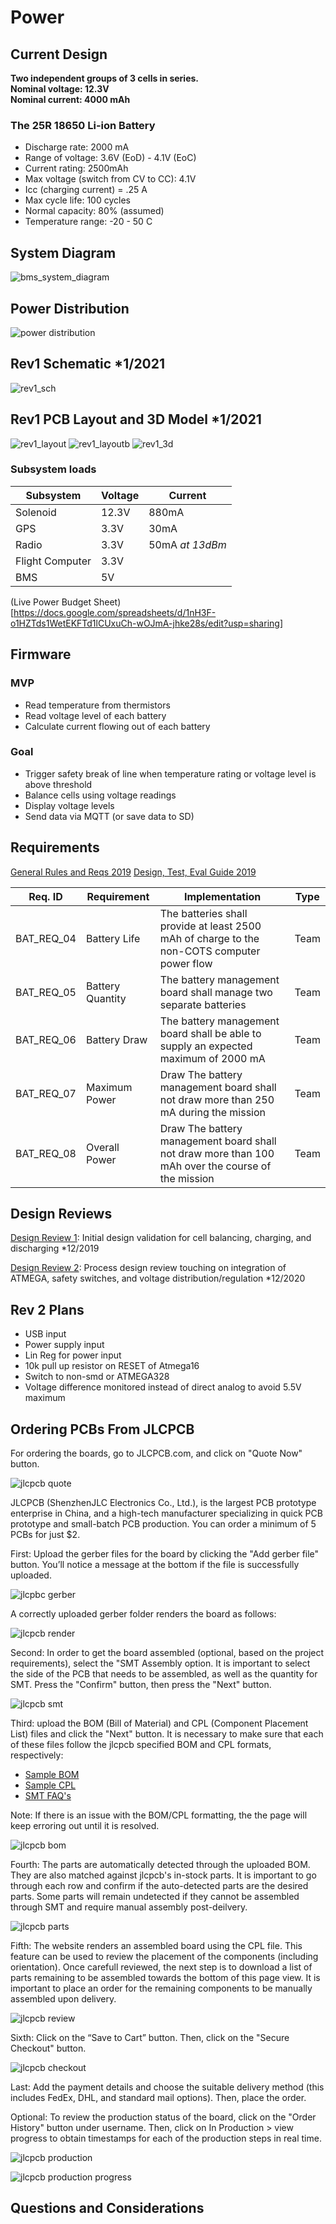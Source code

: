 # Power

## Current Design 
**Two independent groups of 3 cells in series.** <br>
**Nominal voltage: 12.3V**  <br>
**Nominal current: 4000 mAh** <br>

### The 25R 18650 Li-ion Battery
- Discharge rate: 2000 mA
- Range of voltage: 3.6V (EoD) - 4.1V (EoC)
- Current rating: 2500mAh
- Max voltage (switch from CV to CC):  4.1V
- Icc (charging current) = .25 A 
- Max cycle life: 100 cycles  
- Normal capacity: 80% (assumed) 
- Temperature range: -20 - 50 C

## System Diagram 
![bms_system_diagram](./img/powersysdiagram.png)

## Power Distribution
![power distribution](./img/power_distribution.jpg)

## Rev1 Schematic *1/2021
![rev1_sch](./img/sch.png)

## Rev1 PCB Layout and 3D Model *1/2021
![rev1_layout](./img/layoutf.png) ![rev1_layoutb](./img/layoutb.png)
![rev1_3d](./img/3d.png)

### Subsystem loads 
| Subsystem | Voltage | Current |
|-----------|---------|---------|
| Solenoid  |  12.3V  |  880mA  |
|    GPS    |  3.3V   |  30mA   |  
|   Radio   |  3.3V   |  50mA *at 13dBm* |
| Flight Computer | 3.3V | |
| BMS | 5V | |

(Live Power Budget Sheet)[https://docs.google.com/spreadsheets/d/1nH3F-o1HZTds1WetEKFTd1lCUxuCh-wOJmA-jhke28s/edit?usp=sharing]

## Firmware 
### MVP
- Read temperature from thermistors 
- Read voltage level of each battery 
- Calculate current flowing out of each battery 

### Goal 
- Trigger safety break of line when temperature rating or voltage level is above threshold 
- Balance cells using voltage readings 
- Display voltage levels 
- Send data via MQTT (or save data to SD)

## Requirements 
[General Rules and Reqs 2019](http://www.soundingrocket.org/uploads/9/0/6/4/9064598/sa_cup_irec_rules___requirements_document_20191118__rev_d_final_.pdf)
[Design, Test, Eval Guide 2019](http://www.soundingrocket.org/uploads/9/0/6/4/9064598/sa_cup_irec-design_test___evaluation_guide_20191118__rev_c_final_.pdf)
 
| Req. ID   | Requirement | Implementation | Type |
|-----------|-------------|----------------|------|
|BAT_REQ_04 | Battery Life | The batteries shall provide at least 2500 mAh of charge to the non-COTS computer power flow | Team |
|BAT_REQ_05 | Battery Quantity | The battery management board shall manage two separate batteries | Team |
|BAT_REQ_06	| Battery Draw | The battery management board shall be able to supply an expected maximum of 2000 mA | Team |
|BAT_REQ_07	| Maximum Power | Draw	The battery management board shall not draw more than 250 mA during the mission| Team|
|BAT_REQ_08	| Overall Power | Draw	The battery management board shall not draw more than 100 mAh over the course of the mission |Team|


## Design Reviews 

[Design Review 1](https://docs.google.com/presentation/d/1L4w887s7x08WpU703jKznQMGognrjYOtB8_F7KaSsSU/edit?usp=sharing): Initial design validation for cell balancing, charging, and discharging *12/2019

[Design Review 2](https://docs.google.com/presentation/d/1s-o9i7a22b9S89c6PrSgXXXy9AWuLc9d6yVl3I3lAEo/edit#slide=id.gacddbe3730_0_0): Process design review touching on integration of ATMEGA, safety switches, and voltage distribution/regulation *12/2020

## Rev 2 Plans 
- USB input 
- Power supply input 
- Lin Reg for power input 
- 10k pull up resistor on RESET of Atmega16 
- Switch to non-smd or ATMEGA328
- Voltage difference monitored instead of direct analog to avoid 5.5V maximum

## Ordering PCBs From JLCPCB

For ordering the boards, go to JLCPCB.com, and click on "Quote Now" button.

![jlcpcb quote](./img/jlcpcb-quote.PNG)

JLCPCB (ShenzhenJLC Electronics Co., Ltd.), is the largest PCB prototype enterprise in China, and a high-tech manufacturer specializing in quick PCB prototype and small-batch PCB production. You can order a minimum of 5 PCBs for just $2.

First: Upload the gerber files for the board by clicking the "Add gerber file" button. You’ll notice a message at the bottom if the file is successfully uploaded.

![jlcpbc gerber](./img/jlcpcb-gerber.PNG)

A correctly uploaded gerber folder renders the board as follows:

![jlcpcb render](./img/jlcpcb-gerber-render.PNG)

Second: In order to get the board assembled (optional, based on the project requirements), select the "SMT Assembly option. It is important to select the side of the PCB that needs to be assembled, as well as the quantity for SMT. Press the "Confirm" button, then press the "Next" button.

![jlcpcb smt](./img/jlcpcb-smt-option.PNG)

Third: upload the BOM (Bill of Material) and CPL (Component Placement List) files and click the "Next" button. It is necessary to make sure that each of these files follow the jlcpcb specified BOM and CPL formats, respectively:
* [Sample BOM](https://jlcpcb.com//video/JLCSMT_Sample_BOM1.xlsx?_ga=2.42560357.1905056644.1612161700-100444678.1610257845)
* [Sample CPL](https://jlcpcb.com//video/JLCSMT_Sample_CPL1.xlsx?_ga=2.42560357.1905056644.1612161700-100444678.1610257845)
* [SMT FAQ's](https://support.jlcpcb.com/category/78-smt-assembly?_ga=2.42560357.1905056644.1612161700-100444678.1610257845)

Note: If there is an issue with the BOM/CPL formatting, the the page will keep erroring out until it is resolved.

![jlcpcb bom](./img/jlcpcb-bom-cpl.PNG)

Fourth: The parts are automatically detected through the uploaded BOM. They are also matched against jlcpcb's in-stock parts. It is important to go through each row and confirm if the auto-detected parts are the desired parts. Some parts will remain undetected if they cannot be assembled through SMT and require manual assembly post-deilvery.

![jlcpcb parts](./img/jlcpcb-smt-part-selection.PNG)

Fifth: The website renders an assembled board using the CPL file. This feature can be used to review the placement of the components (including orientation). Once carefull reviewed, the next step is to download a list of parts remaining to be assembled towards the bottom of this page view. It is important to place an order for the remaining components to be manually assembled upon delivery. 

![jlcpcb review](./img/jlcpcb-review-part-placement.PNG)

Sixth: Click on the “Save to Cart” button. Then, click on the "Secure Checkout" button. 

![jlcpcb checkout](./img/jlcpcb-checkout.PNG)

Last: Add the payment details and choose the suitable delivery method (this includes FedEx, DHL, and standard mail options). Then, place the order.

Optional: To review the production status of the board, click on the "Order History" button under username. Then, click on In Production > view progress to obtain timestamps for each of the production steps in real time. 

![jlcpcb production](./img/jlcpcb-order-history.PNG)

![jlcpcb production progress](./img/jlcpcb-production-progress.PNG)

## Questions and Considerations 
